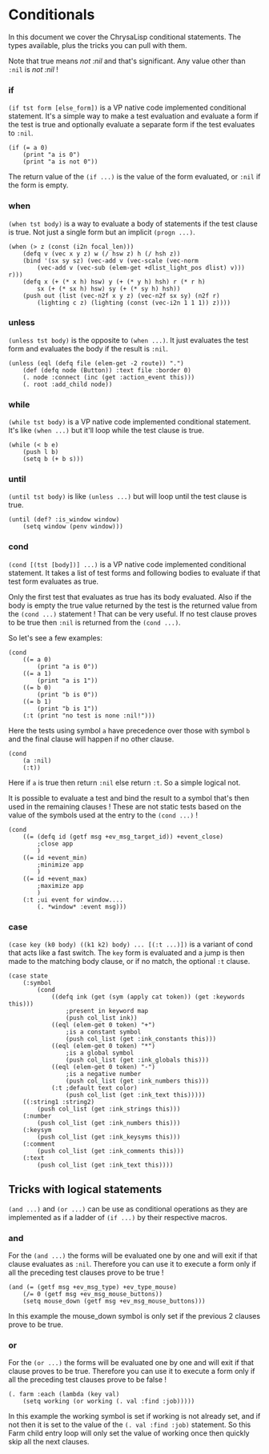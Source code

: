 # Conditionals

In this document we cover the ChrysaLisp conditional statements. The types
available, plus the tricks you can pull with them.

Note that true means *not :nil* and that's significant. Any value other than
`:nil` is *not :nil* !

### if

`(if tst form [else_form])` is a VP native code implemented conditional
statement. It's a simple way to make a test evaluation and evaluate a form if
the test is true and optionally evaluate a separate form if the test evaluates
to `:nil`.

```vdu
(if (= a 0)
	(print "a is 0")
	(print "a is not 0"))
```

The return value of the `(if ...)` is the value of the form evaluated, or `:nil`
if the form is empty.

### when

`(when tst body)` is a way to evaluate a body of statements if the test clause
is true. Not just a single form but an implicit `(progn ...)`.

```vdu
(when (> z (const (i2n focal_len)))
	(defq v (vec x y z) w (/ hsw z) h (/ hsh z))
	(bind '(sx sy sz) (vec-add v (vec-scale (vec-norm
		(vec-add v (vec-sub (elem-get +dlist_light_pos dlist) v))) r)))
	(defq x (+ (* x h) hsw) y (+ (* y h) hsh) r (* r h)
		sx (+ (* sx h) hsw) sy (+ (* sy h) hsh))
	(push out (list (vec-n2f x y z) (vec-n2f sx sy) (n2f r)
		(lighting c z) (lighting (const (vec-i2n 1 1 1)) z))))
```

### unless

`(unless tst body)` is the opposite to `(when ...)`. It just evaluates the test
form and evaluates the body if the result is `:nil`.

```vdu
(unless (eql (defq file (elem-get -2 route)) ".")
	(def (defq node (Button)) :text file :border 0)
	(. node :connect (inc (get :action_event this)))
	(. root :add_child node))
```

### while

`(while tst body)` is a VP native code implemented conditional statement. It's
like `(when ...)` but it'll loop while the test clause is true.

```vdu
(while (< b e)
	(push l b)
	(setq b (+ b s)))
```

### until

`(until tst body)` is like `(unless ...)` but will loop until the test clause
is true.

```vdu
(until (def? :is_window window)
	(setq window (penv window)))
```

### cond

`(cond [(tst [body])] ...)` is a VP native code implemented conditional
statement. It takes a list of test forms and following bodies to evaluate if
that test form evaluates as true.

Only the first test that evaluates as true has its body evaluated. Also if the
body is empty the true value returned by the test is the returned value from
the `(cond ...)` statement ! That can be very useful. If no test clause proves
to be true then `:nil` is returned from the `(cond ...)`.

So let's see a few examples:

```vdu
(cond
	((= a 0)
		(print "a is 0"))
	((= a 1)
		(print "a is 1"))
	((= b 0)
		(print "b is 0"))
	((= b 1)
		(print "b is 1"))
	(:t	(print "no test is none :nil!")))
```

Here the tests using symbol `a` have precedence over those with symbol `b` and
the final clause will happen if no other clause.

```vdu
(cond
	(a :nil)
	(:t))
```

Here if `a` is true then return `:nil` else return `:t`. So a simple logical not.

It is possible to evaluate a test and bind the result to a symbol that's then
used in the remaining clauses ! These are not static tests based on the value
of the symbols used at the entry to the `(cond ...)` !

```vdu
(cond
	((= (defq id (getf msg +ev_msg_target_id)) +event_close)
		;close app
		)
	((= id +event_min)
		;minimize app
		)
	((= id +event_max)
		;maximize app
		)
	(:t	;ui event for window....
		(. *window* :event msg)))
```

### case

`(case key (k0 body) ((k1 k2) body) ... [(:t ...)])` is a variant of cond that
acts like a fast switch. The `key` form is evaluated and a jump is then made to
the matching body clause, or if no match, the optional `:t` clause.

```vdu
(case state
	(:symbol
		(cond
			((defq ink (get (sym (apply cat token)) (get :keywords this)))
				;present in keyword map
				(push col_list ink))
			((eql (elem-get 0 token) "+")
				;is a constant symbol
				(push col_list (get :ink_constants this)))
			((eql (elem-get 0 token) "*")
				;is a global symbol
				(push col_list (get :ink_globals this)))
			((eql (elem-get 0 token) "-")
				;is a negative number
				(push col_list (get :ink_numbers this)))
			(:t	;default text color)
				(push col_list (get :ink_text this)))))
	((:string1 :string2)
		(push col_list (get :ink_strings this)))
	(:number
		(push col_list (get :ink_numbers this)))
	(:keysym
		(push col_list (get :ink_keysyms this)))
	(:comment
		(push col_list (get :ink_comments this)))
	(:text
		(push col_list (get :ink_text this))))
```

## Tricks with logical statements

`(and ...)` and `(or ...)` can be use as conditional operations as they are
implemented as if a ladder of `(if ...)` by their respective macros.

### and

For the `(and ...)` the forms will be evaluated one by one and will exit if
that clause evaluates as `:nil`. Therefore you can use it to execute a form only
if all the preceding test clauses prove to be true !

```vdu
(and (= (getf msg +ev_msg_type) +ev_type_mouse)
	(/= 0 (getf msg +ev_msg_mouse_buttons))
	(setq mouse_down (getf msg +ev_msg_mouse_buttons)))
```

In this example the mouse_down symbol is only set if the previous 2 clauses
prove to be true.

### or

For the `(or ...)` the forms will be evaluated one by one and will exit if that
clause proves to be true. Therefore you can use it to execute a form only if
all the preceding test clauses prove to be false !

```vdu
(. farm :each (lambda (key val)
	(setq working (or working (. val :find :job)))))
```

In this example the working symbol is set if working is not already set, and if
not then it is set to the value of the `(. val :find :job)` statement. So this
Farm child entry loop will only set the value of working once then quickly skip
all the next clauses.

